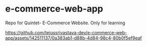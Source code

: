 # e-commerce-web-app
Repo for Quintet- E-Commerce Website. Only for learning




https://github.com/tejussrivastava-dev/e-commerce-web-app/assets/142511137/0a383ab1-d88b-4d84-98c4-80b0f5ef9eaf

